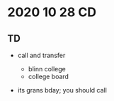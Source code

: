# 2020 10 28 CD
## TD

- call and transfer
  - blinn college
  - college board

- its grans bday; you should call
